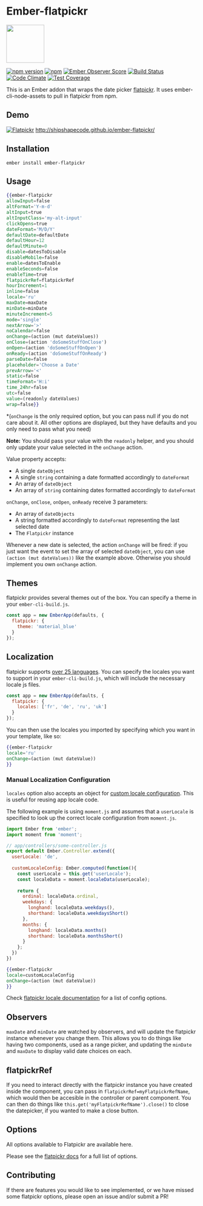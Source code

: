 # Ember-flatpickr

<a href="https://shipshape.io/"><img src="http://i.imgur.com/bU4ABmk.png" width="100" height="100"/></a>

[![npm version](https://badge.fury.io/js/ember-flatpickr.svg)](http://badge.fury.io/js/ember-flatpickr)
[![npm](https://img.shields.io/npm/dm/ember-flatpickr.svg)]()
[![Ember Observer Score](https://emberobserver.com/badges/ember-flatpickr.svg)](https://emberobserver.com/addons/ember-flatpickr)
[![Build Status](https://travis-ci.org/shipshapecode/ember-flatpickr.svg?branch=master)](https://travis-ci.org/shipshapecode/ember-flatpickr)
[![Code Climate](https://codeclimate.com/github/shipshapecode/ember-flatpickr/badges/gpa.svg)](https://codeclimate.com/github/shipshapecode/ember-flatpickr)
[![Test Coverage](https://codeclimate.com/github/shipshapecode/ember-flatpickr/badges/coverage.svg)](https://codeclimate.com/github/shipshapecode/ember-flatpickr/coverage)

This is an Ember addon that wraps the date picker [flatpickr](http://chmln.github.io/flatpickr/). It uses ember-cli-node-assets to pull in flatpickr from npm.

## Demo

[![Flatpickr](http://i.imgur.com/9ZvagVn.png)](http://shipshapecode.github.io/ember-flatpickr/)
http://shipshapecode.github.io/ember-flatpickr/

## Installation

`ember install ember-flatpickr`

## Usage

```handlebars
{{ember-flatpickr
allowInput=false
altFormat='Y-m-d'
altInput=true
altInputClass='my-alt-input'
clickOpens=true
dateFormat='M/D/Y'
defaultDate=defaultDate
defaultHour=12
defaultMinute=0
disable=datesToDisable
disableMobile=false
enable=datesToEnable
enableSeconds=false
enableTime=true
flatpickrRef=flatpickrRef
hourIncrement=1
inline=false
locale='ru'
maxDate=maxDate
minDate=minDate
minuteIncrement=5
mode='single'
nextArrow='>'
noCalendar=false
onChange=(action (mut dateValues))
onClose=(action 'doSomeStuffOnClose')
onOpen=(action 'doSomeStuffOnOpen')
onReady=(action 'doSomeStuffOnReady')
parseDate=false
placeholder='Choose a Date'
prevArrow='<'
static=false
timeFormat='H:i'
time_24hr=false
utc=false
value=(readonly dateValues)
wrap=false}}
```

*(`onChange` is the only required option, but you can pass null if you do not care about it. All other options are displayed, but they have defaults and you only need to pass what you need)

**Note:** You should pass your value with the `readonly` helper, and you should only update your value selected in the `onChange` action. 

Value property accepts:
  * A single `dateObject`
  * A single `string` containing a date formatted accordingly to `dateFormat`
  * An array of `dateObject`
  * An array of `string` containing dates formatted accordingly to `dateFormat`

`onChange`, `onClose`, `onOpen`, `onReady` receive 3 parameters:
  * An array of `dateObjects` 
  * A string formatted accordingly to `dateFormat` representing the last selected date
  * The `Flatpickr` instance

Whenever a new date is selected, the action `onChange` will be fired: if you just want the event to set the array of selected `dateObject`, you can use `(action (mut dateValues))` like the example above. Otherwise you should implement you own `onChange` action.

## Themes

flatpickr provides several themes out of the box. You can specify a theme in your `ember-cli-build.js`.

```js
const app = new EmberApp(defaults, {
  flatpickr: {
    theme: 'material_blue'
  }
});
```

## Localization

flatpickr supports [over 25 languages](https://github.com/chmln/flatpickr/tree/master/dist/l10n). You can specify the locales you want to support
in your `ember-cli-build.js`, which will include the necessary locale js files.

```js
const app = new EmberApp(defaults, {
  flatpickr: {
    locales: ['fr', 'de', 'ru', 'uk']
  }
});
```

You can then use the locales you imported by specifying which you want in your template, like so:

```handlebars
{{ember-flatpickr
locale='ru'
onChange=(action (mut dateValue))
}}
```

### Manual Localization Configuration
`locales` option also accepts an object for [custom locale configuration](https://chmln.github.io/flatpickr/#locale). This is useful for reusing app locale code.

The following example is using `moment.js` and assumes that a `userLocale` is specified to look up the correct locale configuration from `moment.js`.

```javascript
import Ember from 'ember';
import moment from 'moment';

// app/controllers/some-controller.js
export default Ember.Controller.extend({
  userLocale: 'de',
  
  customLocaleConfig: Ember.computed(function(){
    const userLocale = this.get('userLocale');
    const localeData = moment.localeData(userLocale);
    
    return {
      ordinal: localeData.ordinal,
      weekdays: {
        longhand: localeData.weekdays(),
        shorthand: localeData.weekdaysShort()
      },
      months: {
        longhand: localeData.months()
        shorthand: localeData.monthsShort()
      }
    };
  })
})
```

```handlebars
{{ember-flatpickr
locale=customLocaleConfig
onChange=(action (mut dateValue))
}}
```

Check [flatpickr locale documentation](https://chmln.github.io/flatpickr/#locale) for a list of config options.

## Observers

`maxDate` and `minDate` are watched by observers, and will update the flatpickr instance whenever you change them. This allows you to do things like having two components, used as a range picker, and updating the `minDate` and `maxDate` to display valid date choices on each.

## flatpickrRef

If you need to interact directly with the flatpickr instance you have created inside the component, you can pass in `flatpickrRef=myFlatpickrRefName`, which would then be accesible in the controller or parent component. You can then do things like `this.get('myFlatpickrRefName').close()` to close the datepicker, if you wanted to make a close button.

## Options

All options available to Flatpickr are available here.

Please see the [flatpickr docs](https://chmln.github.io/flatpickr/) for a full list of options.

## Contributing

If there are features you would like to see implemented, or we have missed some flatpickr options, please open an issue and/or submit a PR!

